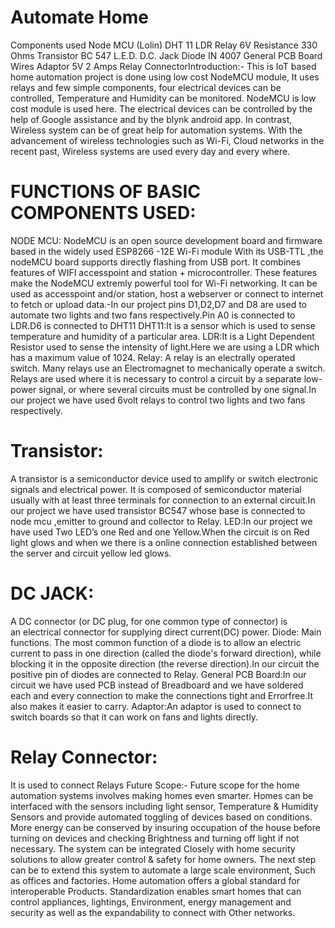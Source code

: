 # Automate Home

Components used Node MCU (Lolin) DHT 11  LDR  Relay 6V  Resistance 330 Ohms Transistor  BC 547 L.E.D. D.C. Jack Diode IN 4007 General PCB Board Wires Adaptor 5V 2 Amps Relay ConnectorIntroduction:- This is IoT based home automation project is done using low cost NodeMCU module, It uses relays and few simple components, four electrical devices can be controlled, Temperature and Humidity can be monitored. NodeMCU is low cost module is used here. The electrical devices can be controlled by the help of Google assistance and by the blynk android app. In contrast, Wireless system can be of great help for automation systems. With the advancement of wireless technologies such as Wi-Fi, Cloud networks in the recent past, Wireless systems are used every day and every where. 

# FUNCTIONS OF BASIC  COMPONENTS USED:

NODE MCU: NodeMCU is an open source development board and firmware based in the  widely used ESP8266 -12E Wi-Fi module With its USB-TTL ,the nodeMCU  board supports directly flashing from USB port. It combines features of WIFI  accesspoint and station + microcontroller. These features   make the NodeMCU  extremly powerful tool for Wi-Fi networking. It can be used as accesspoint and/or  station, host a webserver or connect to internet to fetch or upload data.-In our  project pins D1,D2,D7 and D8 are used to automate two lights and two fans  respectively.Pin A0 is connected to LDR.D6 is connected to DHT11 DHT11:It is a sensor which is used to sense temperature and humidity of a particular area. LDR:It is a Light Dependent Resistor  used to sense the intensity of light.Here  we are using a  LDR which has a maximum value of 1024. Relay: A relay is an electrally operated switch. Many relays use an Electromagnet to mechanically operate a switch. Relays are used where it is  necessary to control a circuit by a separate low-power signal, or where several  circuits must be controlled by one signal.In our project we have used  6volt  relays to control two lights and two fans respectively.

# Transistor:

A transistor is a semiconductor device used to amplify or switch electronic signals and electrical power. It is composed of semiconductor material usually with at least three terminals for connection to an external circuit.In our project we have used transistor BC547  whose base is connected to node mcu ,emitter to ground and collector to Relay. LED:In our project we have used Two LED’s one Red and one Yellow.When the circuit is on Red light glows and when we there is a online connection established  between the server and circuit yellow led glows.

# DC JACK:

A DC connector (or DC plug, for one common type of connector) is an electrical connector for supplying direct current(DC) power. Diode: Main functions. The most common function of a diode is to allow an electric current to pass in one direction (called the diode's forward direction), while blocking it in the opposite direction (the reverse direction).In our circuit  the positive pin of diodes are connected to  Relay. General PCB Board:In our circuit we have used PCB instead of Breadboard and we have soldered each and every connection to make the connections tight  and Errorfree.It  also makes it easier to carry. Adaptor:An adaptor is used to connect to switch boards so that it can work on fans and lights directly.

# Relay Connector:

It is used to connect Relays Future Scope:-  Future scope for the home automation systems involves making homes even smarter. Homes can be interfaced with the sensors including light sensor, Temperature & Humidity  Sensors and provide automated toggling of devices based on conditions. More energy  can be conserved by insuring occupation of the house before turning on devices and checking  Brightness and turning off light if not necessary. The system can be integrated  Closely with home security solutions to allow greater control & safety for home owners. The next step can be to extend this system to automate a large scale environment,  Such as offices and factories. Home automation offers a global standard for interoperable Products. Standardization enables smart homes that can control appliances, lightings, Environment, energy management and security as well as the expandability to connect with  Other networks.

